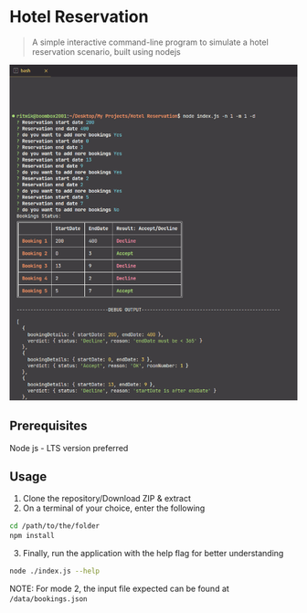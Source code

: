 <a name="hotel-reservation"></a>
# Hotel Reservation

> A simple interactive command-line program to simulate a hotel reservation scenario, built using nodejs

![Demo of the application in action.](./.README/demo.png)

<a name="Prerequisites"></a>
## Prerequisites

Node js - LTS version preferred


<a name="usage"></a>
## Usage

1. Clone the repository/Download ZIP & extract
2. On a terminal of your choice, enter the following
```bash
cd /path/to/the/folder
npm install
```
3. Finally, run the application with the help flag for better understanding
```bash
node ./index.js --help
```

NOTE: For mode 2, the input file expected can be found at ```/data/bookings.json```

